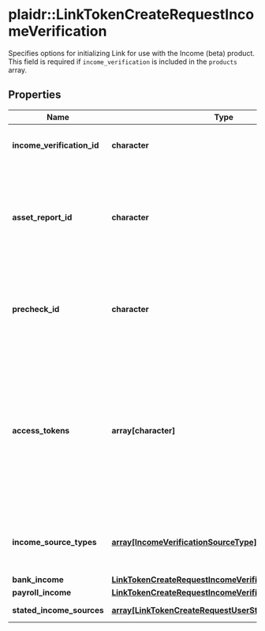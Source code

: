 # plaidr::LinkTokenCreateRequestIncomeVerification

Specifies options for initializing Link for use with the Income (beta) product. This field is required if `income_verification` is included in the `products` array.

## Properties
Name | Type | Description | Notes
------------ | ------------- | ------------- | -------------
**income_verification_id** | **character** | The &#x60;income_verification_id&#x60; of the verification instance, as provided by &#x60;/income/verification/create&#x60;. | [optional] 
**asset_report_id** | **character** | The &#x60;asset_report_id&#x60; of an asset report associated with the user, as provided by &#x60;/asset_report/create&#x60;. Providing an &#x60;asset_report_id&#x60; is optional and can be used to verify the user through a streamlined flow. If provided, the bank linking flow will be skipped. | [optional] 
**precheck_id** | **character** | The ID of a precheck created with &#x60;/income/verification/precheck&#x60;. Will be used to improve conversion of the income verification flow by streamlining the Link interface presented to the end user. | [optional] 
**access_tokens** | **array[character]** | An array of access tokens corresponding to Items that a user has previously connected with. Data from these institutions will be cross-referenced with document data received during the Document Income flow to help verify that the uploaded documents are accurate. If the &#x60;transactions&#x60; product was not initialized for these Items during link, it will be initialized after this Link session.  This field should only be used with the &#x60;payroll&#x60; income source type. | [optional] 
**income_source_types** | [**array[IncomeVerificationSourceType]**](IncomeVerificationSourceType.md) | The types of source income data that users will be permitted to share. Options include &#x60;bank&#x60; and &#x60;payroll&#x60;. Currently you can only specify one of these options. | [optional] 
**bank_income** | [**LinkTokenCreateRequestIncomeVerificationBankIncome**](LinkTokenCreateRequestIncomeVerificationBankIncome.md) |  | [optional] 
**payroll_income** | [**LinkTokenCreateRequestIncomeVerificationPayrollIncome**](LinkTokenCreateRequestIncomeVerificationPayrollIncome.md) |  | [optional] 
**stated_income_sources** | [**array[LinkTokenCreateRequestUserStatedIncomeSource]**](LinkTokenCreateRequestUserStatedIncomeSource.md) | A list of user stated income sources | [optional] 


